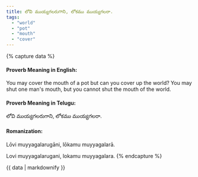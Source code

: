 ```yaml
---
title: లోవి ముయ్యగలరుగాని, లోకము ముయ్యగలరా.
tags:
  - "world"
  - "pot"
  - "mouth"
  - "cover"
---
```


{% capture data %}
#### Proverb Meaning in English:
You may cover the mouth of a pot but can you cover up the world?
You may shut one man's mouth, but you cannot shut the mouth of the world.

#### Proverb Meaning in Telugu:
లోవి ముయ్యగలరుగాని, లోకము ముయ్యగలరా.

#### Romanization:
Lōvi muyyagalarugāni, lōkamu muyyagalarā.

Lovi muyyagalarugani, lokamu muyyagalara.
{% endcapture %}

{{ data | markdownify }}

